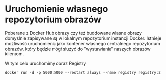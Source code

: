 # Uruchomienie własnego repozytorium obrazów
Poberane z Docker Hub obrazy czy też buddowane własne obrazy domyślnie zapisywane są w lokalnym repozytorium instancji Docker.
Istnieje możliwość uruchomienia jako kontener własnego centralnego repozytorium obrazów, który będzie mógł służyć do "wystawiania" naszych obrazów klientom.

W tym celu uruchomimy obraz Registry

```
docker run -d -p 5000:5000 --restart always --name registry registry:2
```
